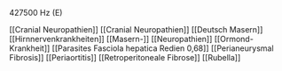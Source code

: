 427500 Hz (E)

[[Cranial Neuropathien]]
[[Cranial Neuropathien]]
[[Deutsch Masern]]
[[Hirnnervenkrankheiten]]
[[Masern-]]
[[Neuropathien]]
[[Ormond-Krankheit]]
[[Parasites Fasciola hepatica Redien 0,68]]
[[Perianeurysmal Fibrosis]]
[[Periaortitis]]
[[Retroperitoneale Fibrose]]
[[Rubella]]